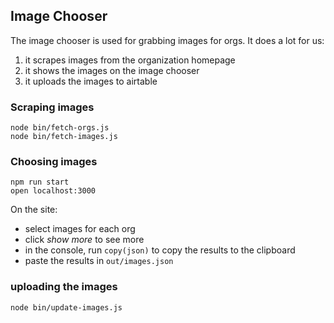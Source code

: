 ## Image Chooser

The image chooser is used for grabbing images for orgs. It does a lot for us:

1. it scrapes images from the organization homepage
2. it shows the images on the image chooser
3. it uploads the images to airtable

### Scraping images

```
node bin/fetch-orgs.js
node bin/fetch-images.js
```

### Choosing images

```
npm run start
open localhost:3000
```

On the site:

- select images for each org
- click _show more_ to see more
- in the console, run `copy(json)` to copy the results to the clipboard
- paste the results in `out/images.json`

### uploading the images

```
node bin/update-images.js
```
